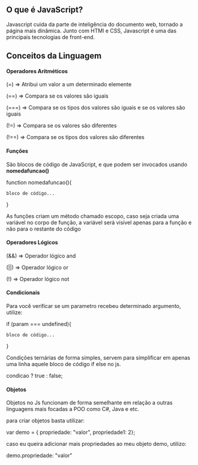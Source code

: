 ## O que é JavaScript?

Javascript cuida da parte de inteligência do documento web, tornado a página mais dinâmica. Junto com HTMl e CSS, Javascript é uma das principais tecnologias de front-end.

## Conceitos da Linguagem

#### Operadores Aritméticos

(=) =>  Atribui um valor a um determinado elemente

(==) => Compara se os valores são iguais

(===) => Compara se os tipos dos valores são iguais e se os valores são iguais

(!=) => Compara se os valores são diferentes

(!==) => Compara se os tipos dos valores são diferentes

#### Funções

São blocos de código de JavaScript, e que podem ser invocados usando **nomedafuncao()**

function nomedafuncao(){

    bloco de código...
}

As funções criam um método chamado escopo, caso seja criada uma variável no corpo de função, a variável será visível apenas para a função e não para o restante do código

#### Operadores Lógicos 

(&&) => Operador lógico and

(||) => Operador lógico or

(!) => Operador lógico not

#### Condicionais

Para você verificar se um parametro recebeu determinado argumento, utilize:

if (param === undefined){

    bloco de código...
}


Condições ternárias de forma simples, servem para simplificar em apenas uma linha aquele bloco de código if else no js.

condicao ? true : false;
#### Objetos

Objetos no Js funcionam de forma semelhante em relação a outras linguagens mais focadas a POO como C#, Java e etc.

para criar objetos basta utilizar:

var demo = { propriedade: "valor", propriedade1: 2};

caso eu queira adicionar mais propriedades ao meu objeto demo, utilizo:

demo.propriedade: "valor"